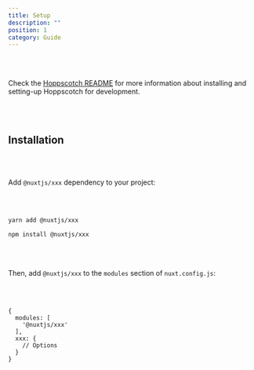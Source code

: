 ```yaml
---
title: Setup
description: ""
position: 1
category: Guide
---
```


<br/><br/>

Check the [Hoppscotch README](https://github.com/hoppscotch/hoppscotch#developing) for more information about installing and setting-up Hoppscotch for development.

<br/><br/>

## Installation

<br/><br/>

Add `@nuxtjs/xxx` dependency to your project:

<br/><br/>

<code-group>
  <code-block label="Yarn" active>

```bash
yarn add @nuxtjs/xxx
```

  </code-block>
  <code-block label="NPM">

```bash
npm install @nuxtjs/xxx
```

  </code-block>
</code-group>

<br/><br/>

Then, add `@nuxtjs/xxx` to the `modules` section of `nuxt.config.js`:

<br/><br/>

```js[nuxt.config.js]
{
  modules: [
    '@nuxtjs/xxx'
  ],
  xxx: {
    // Options
  }
}
```

<br/><br/>
